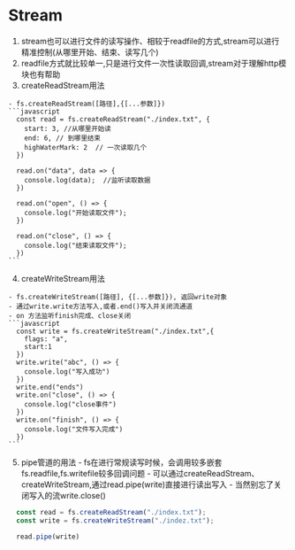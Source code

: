 # Stream

  1. stream也可以进行文件的读写操作、相较于readfile的方式,stream可以进行精准控制(从哪里开始、结束、读写几个)
  2. readfile方式就比较单一,只是进行文件一次性读取回调,stream对于理解http模块也有帮助
  3. createReadStream用法
  
    - fs.createReadStream([路径],{[...参数]})
    ```javascript
      const read = fs.createReadStream("./index.txt", {
        start: 3, //从哪里开始读
        end: 6, // 到哪里结束
        highWaterMark: 2  // 一次读取几个
      })

      read.on("data", data => {
        console.log(data);  //监听读取数据
      })

      read.on("open", () => {
        console.log("开始读取文件");
      })

      read.on("close", () => {
        console.log("结束读取文件");
      })
    ```
  4. createWriteStream用法
  
    - fs.createWriteStream([路径], {[...参数]}), 返回write对象
    - 通过write.write方法写入,或者.end()写入并关闭流通道
    - on 方法监听finish完成、close关闭
    ```javascript
      const write = fs.createWriteStream("./index.txt",{
        flags: "a",
        start:1 
      })
      write.write("abc", () => {
        console.log("写入成功")
      })
      write.end("ends")
      write.on("close", () => {
        console.log("close事件")
      })
      write.on("finish", () => {
        console.log("文件写入完成")
      })
    ```
  5. pipe管道的用法
    - fs在进行常规读写时候，会调用较多嵌套fs.readfile,fs.writefile较多回调问题
    - 可以通过createReadStream、createWriteStream,通过read.pipe(write)直接进行读出写入
    - 当然别忘了关闭写入的流write.close()
  ```javascript
    const read = fs.createReadStream("./index.txt");
    const write = fs.createWriteStream("./indez.txt");

    read.pipe(write)
  ```
